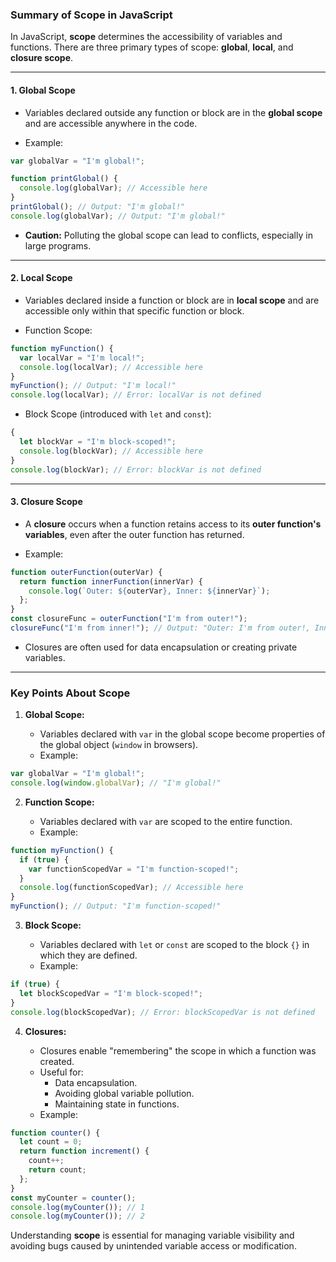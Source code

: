 ### Summary of Scope in JavaScript

In JavaScript, **scope** determines the accessibility of variables and functions. There are three primary types of scope: **global**, **local**, and **closure scope**.

---

#### 1. **Global Scope**

- Variables declared outside any function or block are in the **global scope** and are accessible anywhere in the code.
    
- Example:
```javascript
var globalVar = "I'm global!";

function printGlobal() {
  console.log(globalVar); // Accessible here
}
printGlobal(); // Output: "I'm global!"
console.log(globalVar); // Output: "I'm global!"
```
    
- **Caution:** Polluting the global scope can lead to conflicts, especially in large programs.
    
---

#### 2. **Local Scope**

- Variables declared inside a function or block are in **local scope** and are accessible only within that specific function or block.
    
- Function Scope:
```javascript
function myFunction() {
  var localVar = "I'm local!";
  console.log(localVar); // Accessible here
}
myFunction(); // Output: "I'm local!"
console.log(localVar); // Error: localVar is not defined
```

- Block Scope (introduced with `let` and `const`):
```javascript
{
  let blockVar = "I'm block-scoped!";
  console.log(blockVar); // Accessible here
}
console.log(blockVar); // Error: blockVar is not defined

```

---

#### 3. **Closure Scope**

- A **closure** occurs when a function retains access to its **outer function's variables**, even after the outer function has returned.
    
- Example:
```javascript
function outerFunction(outerVar) {
  return function innerFunction(innerVar) {
    console.log(`Outer: ${outerVar}, Inner: ${innerVar}`);
  };
}
const closureFunc = outerFunction("I'm from outer!");
closureFunc("I'm from inner!"); // Output: "Outer: I'm from outer!, Inner: I'm from inner!"
```
    
- Closures are often used for data encapsulation or creating private variables.
    
---

### Key Points About Scope

1. **Global Scope:**
    
    - Variables declared with `var` in the global scope become properties of the global object (`window` in browsers).
    - Example:
```javascript
var globalVar = "I'm global!";
console.log(window.globalVar); // "I'm global!"

```
        
2. **Function Scope:**
    
    - Variables declared with `var` are scoped to the entire function.
    - Example:
```javascript
function myFunction() {
  if (true) {
    var functionScopedVar = "I'm function-scoped!";
  }
  console.log(functionScopedVar); // Accessible here
}
myFunction(); // Output: "I'm function-scoped!"
```
        
3. **Block Scope:**
    
    - Variables declared with `let` or `const` are scoped to the block `{}` in which they are defined.
    - Example:
```javascript
if (true) {
  let blockScopedVar = "I'm block-scoped!";
}
console.log(blockScopedVar); // Error: blockScopedVar is not defined

```
        
4. **Closures:**
    
    - Closures enable "remembering" the scope in which a function was created.
    - Useful for:
        - Data encapsulation.
        - Avoiding global variable pollution.
        - Maintaining state in functions.
    - Example:
```javascript
function counter() {
  let count = 0;
  return function increment() {
    count++;
    return count;
  };
}
const myCounter = counter();
console.log(myCounter()); // 1
console.log(myCounter()); // 2
```
        

Understanding **scope** is essential for managing variable visibility and avoiding bugs caused by unintended variable access or modification.

